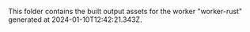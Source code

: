 This folder contains the built output assets for the worker "worker-rust" generated at 2024-01-10T12:42:21.343Z.